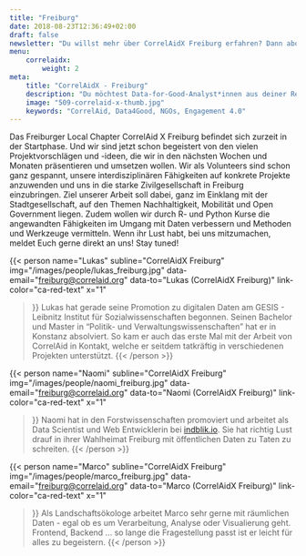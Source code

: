 ```yaml
---
title: "Freiburg"
date: 2018-08-23T12:36:49+02:00
draft: false
newsletter: "Du willst mehr über CorrelAidX Freiburg erfahren? Dann abonniere unseren Newsletter!"
menu: 
    correlaidx:
        weight: 2
meta:
    title: "CorrelAidX - Freiburg"
    description: "Du möchtest Data-for-Good-Analyst*innen aus deiner Region kennenlernen, und zusammen Daten für den guten Zweck nutzen? Mit CorrelAidX bringen wir Data for Good in deine Stadt!"
    image: "509-correlaid-x-thumb.jpg"
    keywords: "CorrelAid, Data4Good, NGOs, Engagement 4.0"
---
```




Das Freiburger Local Chapter CorrelAid X Freiburg befindet sich zurzeit in der Startphase. Und wir sind jetzt schon begeistert von den vielen Projektvorschlägen und -ideen, die wir in den nächsten Wochen und Monaten präsentieren und umsetzen wollen.
Wir als Volunteers sind schon ganz gespannt, unsere interdisziplinären Fähigkeiten auf konkrete Projekte anzuwenden und uns in die starke Zivilgesellschaft in Freiburg einzubringen. Ziel unserer Arbeit soll dabei, ganz im Einklang mit der Stadtgesellschaft, auf den Themen Nachhaltigkeit, Mobilität und Open Government liegen. Zudem wollen wir durch R- und Python Kurse die angewandten Fähigkeiten im Umgang mit Daten verbessern und Methoden und Werkzeuge vermitteln.
Wenn ihr Lust habt, bei uns mitzumachen, meldet Euch gerne direkt an uns!
Stay tuned!


{{< person 
    name="Lukas"
    subline="CorrelAidX Freiburg"
    img="/images/people/lukas_freiburg.jpg"
    data-email="freiburg@correlaid.org"
    data-to="Lukas (CorrelAidX Freiburg)"
    link-color="ca-red-text"
    x="1"
>}}
Lukas hat gerade seine Promotion zu digitalen Daten am GESIS - Leibnitz Institut für Sozialwissenschaften begonnen. Seinen Bachelor und Master in “Politik- und Verwaltungswissenschaften” hat er in Konstanz absolviert. So kam er auch das erste Mal mit der Arbeit von CorrelAid in Kontakt, welche er seitdem tatkräftig in verschiedenen Projekten unterstützt.
{{< /person >}}

{{< person 
    name="Naomi"
    subline="CorrelAidX Freiburg"
    img="/images/people/naomi_freiburg.jpg"
    data-email="freiburg@correlaid.org"
    data-to="Naomi (CorrelAidX Freiburg)"
    link-color="ca-red-text"
    x="1"
>}}
Naomi hat in den Forstwissenschaften promoviert und arbeitet als Data Scientist und Web Entwicklerin bei [indblik.io](indblik.io). Sie hat richtig Lust drauf in ihrer Wahlheimat Freiburg mit öffentlichen Daten zu Taten zu schreiten.
{{< /person >}}

{{< person 
    name="Marco"
    subline="CorrelAidX Freiburg"
    img="/images/people/marco_freiburg.jpg"
    data-email="freiburg@correlaid.org"
    data-to="Marco (CorrelAidX Freiburg)"
    link-color="ca-red-text"
    x="1"
>}}
Als Landschaftsökologe arbeitet Marco sehr gerne mit räumlichen Daten - egal ob es um Verarbeitung, Analyse oder Visualierung geht. Frontend, Backend ... so lange die Fragestellung passt ist er leicht für alles zu begeistern.
{{< /person >}}